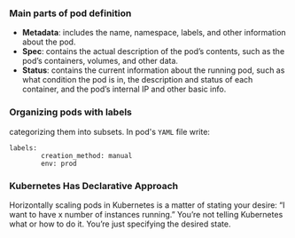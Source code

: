 ### Main parts of pod definition
- **Metadata**: includes the name, namespace, labels, and other information about the pod.
- **Spec**: contains the actual description of the pod’s contents, such as the pod’s containers, volumes, and other data.
- **Status**: contains the current information about the running pod, such as what condition the pod is in, the description and status of each container, and the pod’s internal IP and other basic info.

### Organizing pods with labels
categorizing them into subsets. In pod's `YAML` file write:
```
labels:
		creation_method: manual
		env: prod
```


### Kubernetes Has Declarative Approach
Horizontally scaling pods in Kubernetes is a matter of stating your desire: “I want to have x number of instances running.” You’re not telling Kubernetes what or how to do it. You’re just specifying the desired state.